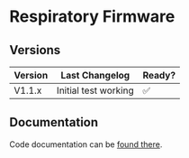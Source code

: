# Respiratory Firmware

## Versions

| Version | Last Changelog | Ready? |
| ------- | -------------- | ------ |
| V1.1.x | Initial test working | ✅

## Documentation

Code documentation can be [found there](https://covid-response-projects.github.io/covid-respirator/docs/software/firmware/html/files.html).
